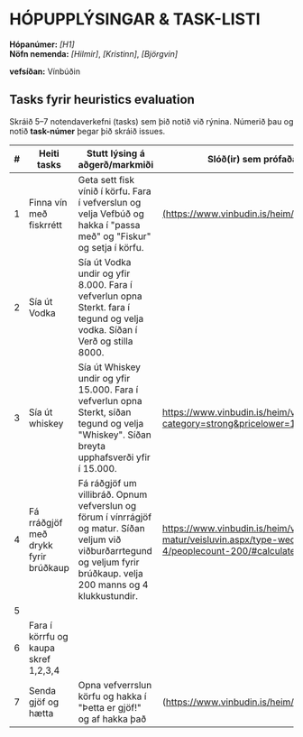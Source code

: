 # HÓPUPPLÝSINGAR & TASK-LISTI

**Hópanúmer:** _[H1]_  
**Nöfn nemenda:** _[Hilmir]_, _[Kristinn]_, _[Björgvin]_

**vefsíðan:** Vínbúðin
## Tasks fyrir heuristics evaluation
Skráið 5–7 notendaverkefni (tasks) sem þið notið við rýnina. Númerið þau og notið **task-númer** þegar þið skráið issues.

| # | Heiti tasks | Stutt lýsing á aðgerð/markmiði | Slóð(ir) sem prófaðar voru |
|---|-------------|--------------------------------|-----------------------------|
| 1 |Finna vín með fiskrrétt|Geta sett fisk vínið í körfu. Fara í vefverslun og velja Vefbúð og hakka í "passa með" og "Fiskur" og setja í körfu. |[(https://www.vinbudin.is/heim/vorur/vorur)](https://www.vinbudin.is/heim/vorur/vorur?foodcategory=C)|
| 2 |Sía út Vodka|Sía út Vodka undir og yfir 8.000. Fara í vefverlun opna Sterkt. fara í tegund og velja vodka. Síðan í Verð og stilla 8000.|                             |
| 3 |Sía út whiskey|Sía út Whiskey undir og yfir 15.000. Fara í vefverlun opna Sterkt, síðan tegund og velja "Whiskey". Síðan breyta upphafsverði yfir í 15.000.|https://www.vinbudin.is/heim/vorur/vorur.aspx/?category=strong&pricelower=15000| 
| 4 |Fá rráðgjöf með drykk fyrir brúðkaup|Fá ráðgjöf um villibráð. Opnum vefverslun og förum í vínrrágjöf og matur. Síðan veljum við viðburðarrtegund og veljum fyrir brúðkaup. velja 200 manns og 4 klukkustundir.|https://www.vinbudin.is/heim/vinradgjof-og-matur/veisluvin.aspx/type-wedding/duration-4/peoplecount-200/#calculate|
| 5 |             |                                |                             |
| 6 |Fara í körrfu og kaupa skref 1,2,3,4|                                |                             |
| 7 |Senda gjöf og hætta|Opna vefverrslun körfu og hakka í "Þetta er gjöf!" og af hakka það|(https://www.vinbudin.is/heim/vorur/voerukarfa)|
